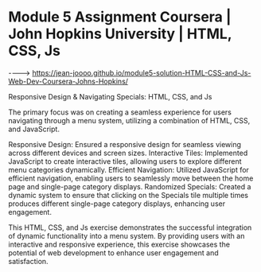 # Module 5 Assignment Coursera | John Hopkins University | HTML, CSS, Js

----> https://jean-joooo.github.io/module5-solution-HTML-CSS-and-Js-Web-Dev-Coursera-Johns-Hopkins/

Responsive Design & Navigating Specials: HTML, CSS, and Js

The primary focus was on creating a seamless experience for users navigating through a menu system, utilizing a combination of HTML, CSS, and JavaScript.

Responsive Design: Ensured a responsive design for seamless viewing across different devices and screen sizes.
Interactive Tiles: Implemented JavaScript to create interactive tiles, allowing users to explore different menu categories dynamically.
Efficient Navigation: Utilized JavaScript for efficient navigation, enabling users to seamlessly move between the home page and single-page category displays.
Randomized Specials: Created a dynamic system to ensure that clicking on the Specials tile multiple times produces different single-page category displays, enhancing user engagement.

This HTML, CSS, and Js exercise demonstrates the successful integration of dynamic functionality into a menu system. By providing users with an interactive and responsive experience, this exercise showcases the potential of web development to enhance user engagement and satisfaction.
